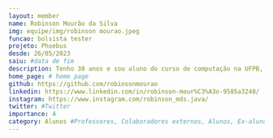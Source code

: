 ```yaml
---
layout: member
name: Robinson Mourão da Silva
img: equipe/img/robinson mourao.jpeg
funcao: bolsista tester
projeto: Phoebus
desde: 26/05/2023
saiu: #data de fim
description: Tenho 30 anos e sou aluno do curso de computação na UFPB, tenho experiência em outro projeto na área de testes em API REST(Java-Springboot). Perfeccionista e criterioso gosto de ajudar, documentar, comparar, otimizar e assim vou fazendo de tudo um laboratório.
home_page: # home page
github: https://github.com/robinsonmourao
linkedin: https://www.linkedin.com/in/robinson-mour%C3%A3o-9585a3248/
instagram: https://www.instagram.com/robinson_mds.java/
twitter: #Twitter
importance: 4
category: Alunos #Professores, Colaboradores externos, Alunos, Ex-alunos
---
```

